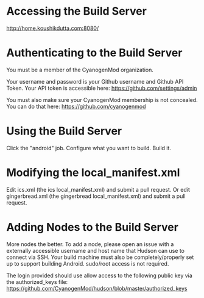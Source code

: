 # Accessing the Build Server
http://home.koushikdutta.com:8080/

# Authenticating to the Build Server
You must be a member of the CyanogenMod organization.

Your username and password is your Github username and Github API Token.
Your API token is accessible here:
https://github.com/settings/admin

You must also make sure your CyanogenMod membership is not concealed. You can do that here:
https://github.com/cyanogenmod

# Using the Build Server
Click the "android" job.
Configure what you want to build.
Build it.

# Modifying the local_manifest.xml
Edit ics.xml (the ics local_manifest.xml) and submit a pull request.
Or edit gingerbread.xml (the gingerbread local_manifest.xml) and submit a pull request.

# Adding Nodes to the Build Server
More nodes the better.
To add a node, please open an issue with a externally accessible username and host name that Hudson can use to connect via SSH.
Your build machine must also be completely/properly set up to support building Android. sudo/root access is not required.

The login provided should use allow access to the following public key via the authorized_keys file:
https://github.com/CyanogenMod/hudson/blob/master/authorized_keys